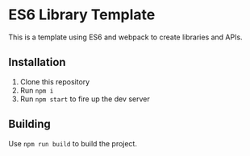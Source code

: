 # ES6 Library Template
This is a template using ES6 and webpack to create libraries and APIs.

## Installation
1. Clone this repository
2. Run <code>npm i</code>
3. Run <code>npm start</code> to fire up the dev server

## Building
Use `npm run build` to build the project.